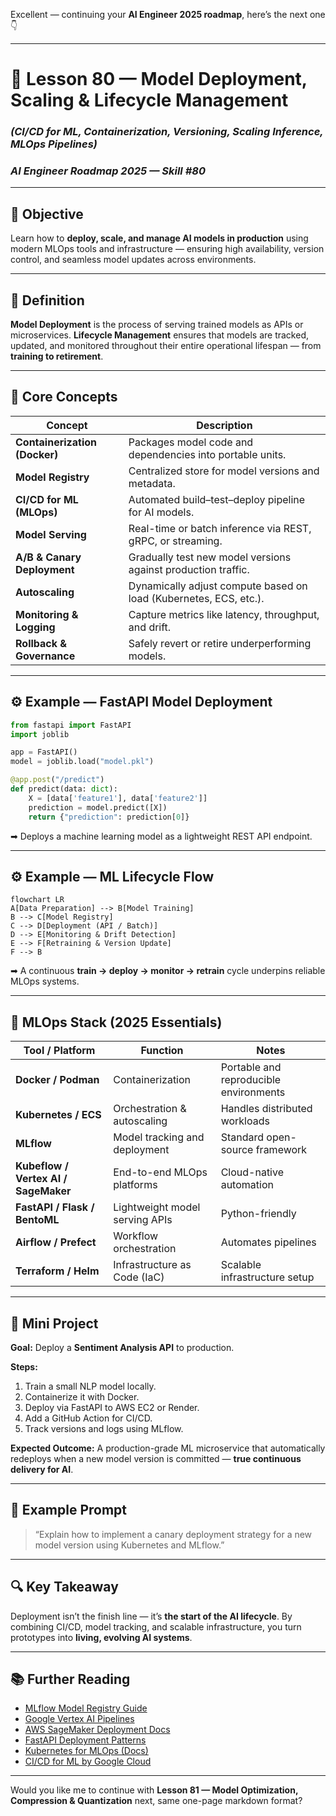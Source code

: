 Excellent — continuing your **AI Engineer 2025 roadmap**, here’s the next one 👇

---

# 🚀 Lesson 80 — Model Deployment, Scaling & Lifecycle Management

### *(CI/CD for ML, Containerization, Versioning, Scaling Inference, MLOps Pipelines)*

### *AI Engineer Roadmap 2025 — Skill #80*

---

## 🎯 Objective

Learn how to **deploy, scale, and manage AI models in production** using modern MLOps tools and infrastructure — ensuring high availability, version control, and seamless model updates across environments.

---

## 🧩 Definition

**Model Deployment** is the process of serving trained models as APIs or microservices.
**Lifecycle Management** ensures that models are tracked, updated, and monitored throughout their entire operational lifespan — from **training to retirement**.

---

## 🧠 Core Concepts

| Concept                       | Description                                                       |
| ----------------------------- | ----------------------------------------------------------------- |
| **Containerization (Docker)** | Packages model code and dependencies into portable units.         |
| **Model Registry**            | Centralized store for model versions and metadata.                |
| **CI/CD for ML (MLOps)**      | Automated build–test–deploy pipeline for AI models.               |
| **Model Serving**             | Real-time or batch inference via REST, gRPC, or streaming.        |
| **A/B & Canary Deployment**   | Gradually test new model versions against production traffic.     |
| **Autoscaling**               | Dynamically adjust compute based on load (Kubernetes, ECS, etc.). |
| **Monitoring & Logging**      | Capture metrics like latency, throughput, and drift.              |
| **Rollback & Governance**     | Safely revert or retire underperforming models.                   |

---

## ⚙️ Example — FastAPI Model Deployment

```python
from fastapi import FastAPI
import joblib

app = FastAPI()
model = joblib.load("model.pkl")

@app.post("/predict")
def predict(data: dict):
    X = [data['feature1'], data['feature2']]
    prediction = model.predict([X])
    return {"prediction": prediction[0]}
```

➡ Deploys a machine learning model as a lightweight REST API endpoint.

---

## ⚙️ Example — ML Lifecycle Flow

```mermaid
flowchart LR
A[Data Preparation] --> B[Model Training]
B --> C[Model Registry]
C --> D[Deployment (API / Batch)]
D --> E[Monitoring & Drift Detection]
E --> F[Retraining & Version Update]
F --> B
```

➡ A continuous **train → deploy → monitor → retrain** cycle underpins reliable MLOps systems.

---

## 🧱 MLOps Stack (2025 Essentials)

| Tool / Platform                      | Function                       | Notes                                  |
| ------------------------------------ | ------------------------------ | -------------------------------------- |
| **Docker / Podman**                  | Containerization               | Portable and reproducible environments |
| **Kubernetes / ECS**                 | Orchestration & autoscaling    | Handles distributed workloads          |
| **MLflow**                           | Model tracking and deployment  | Standard open-source framework         |
| **Kubeflow / Vertex AI / SageMaker** | End-to-end MLOps platforms     | Cloud-native automation                |
| **FastAPI / Flask / BentoML**        | Lightweight model serving APIs | Python-friendly                        |
| **Airflow / Prefect**                | Workflow orchestration         | Automates pipelines                    |
| **Terraform / Helm**                 | Infrastructure as Code (IaC)   | Scalable infrastructure setup          |

---

## 📘 Mini Project

**Goal:** Deploy a **Sentiment Analysis API** to production.

**Steps:**

1. Train a small NLP model locally.
2. Containerize it with Docker.
3. Deploy via FastAPI to AWS EC2 or Render.
4. Add a GitHub Action for CI/CD.
5. Track versions and logs using MLflow.

**Expected Outcome:**
A production-grade ML microservice that automatically redeploys when a new model version is committed — **true continuous delivery for AI**.

---

## 🧠 Example Prompt

> “Explain how to implement a canary deployment strategy for a new model version using Kubernetes and MLflow.”

---

## 🔍 Key Takeaway

Deployment isn’t the finish line — it’s **the start of the AI lifecycle**.
By combining CI/CD, model tracking, and scalable infrastructure, you turn prototypes into **living, evolving AI systems**.

---

## 📚 Further Reading

* [MLflow Model Registry Guide](https://mlflow.org/docs/latest/model-registry.html)
* [Google Vertex AI Pipelines](https://cloud.google.com/vertex-ai/docs/pipelines)
* [AWS SageMaker Deployment Docs](https://docs.aws.amazon.com/sagemaker/latest/dg/deploy-model.html)
* [FastAPI Deployment Patterns](https://fastapi.tiangolo.com/deployment/)
* [Kubernetes for MLOps (Docs)](https://kubernetes.io/docs/concepts/overview/what-is-kubernetes/)
* [CI/CD for ML by Google Cloud](https://cloud.google.com/architecture/mlops-continuous-delivery-and-automation-pipelines-in-machine-learning)

---

Would you like me to continue with **Lesson 81 — Model Optimization, Compression & Quantization** next, same one-page markdown format?
